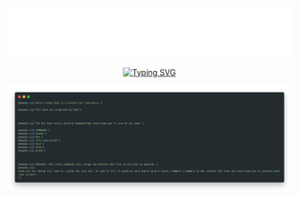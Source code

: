 <div align="center">
	<a><img src="imgaes/Banner-Samall.png"></img></a>
</div>

<p align="center">
<a href="https://git.io/typing-svg"><img src="https://readme-typing-svg.herokuapp.com?font=Fira+Code&pause=1000&color=FFFFFF&center=true&vCenter=true&width=435&lines=Welcome" alt="Typing SVG" /></a>
</p>



<div align="center">
	<a><img src="imgaes/readme.png"></img></a>
</div>
